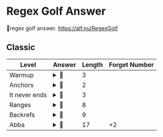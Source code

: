 # Regex Golf Answer
🐯regex golf answer.  https://alf.nu/RegexGolf

## Classic



Level|Answer|Length|Forget Number
-----|------|------|-----
Warmup|<details><summary>:see_no_evil:</summary>**foo**</details>|3|
Anchors|<details><summary>:see_no_evil:</summary>**k$**</details>|2|
It never ends|<details><summary>:see_no_evil:</summary>**u\b**</details>|3|
Ranges|<details><summary>:see_no_evil:</summary>**^[a-f]*$**</details>|8|
Backrefs|<details><summary>:see_no_evil:</summary>**(...).*\1**</details>|9|
Abba|<details><summary>:see_no_evil:</summary>**^(?!.*(.)(.)\2\1)**</details>|17|+2



